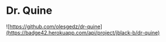 # Dr. Quine
![https://github.com/olesgedz/dr-quine](https://badge42.herokuapp.com/api/project/jblack-b/dr-quine)
